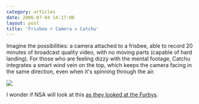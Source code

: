 ```yaml
---
category: articles
date: 2006-07-04 14:17:00
layout: post
title: 'Frisbee + Camera = Catchu'
---
```


<p>Imagine the possibilities: a camera attached to a frisbee, able to record 20 minutes of broadcast quality video, with no moving parts (capable of hard landing). For those who are feeling dizzy with the mental footage, Catchu integrates a smart wind vein on the top, which keeps the camera facing in the same direction, even when it's spinning through the air. </p>

<p><a href="http://www.ohgizmo.com/2006/07/02/catchu-camera-frisbee/"><img src="https://cdn.joaobordalo.com/images/static/blog/catchu_camera_frisbee.jpg"></a></p>

<p>I wonder if NSA will look at this <a href="http://www.cnn.com/US/9901/13/nsa.furby.ban.01/">as they looked at the Furbys</a>.</p>
